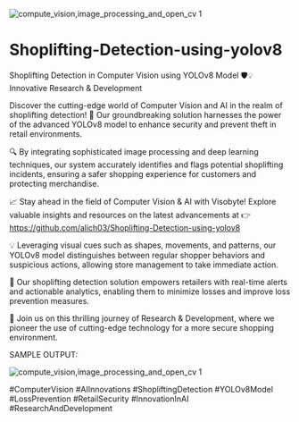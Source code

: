 ![compute_vision,image_processing_and_open_cv 1](https://github.com/alich03/Shoplifting-Detection-using-yolov8/assets/104387113/348769f2-9367-4416-8a16-c7a6098040d8)
# Shoplifting-Detection-using-yolov8

Shoplifting Detection in Computer Vision using YOLOv8 Model 🛡️💡 Innovative Research & Development

Discover the cutting-edge world of Computer Vision and AI in the realm of shoplifting detection! 🚀 Our groundbreaking solution harnesses the power of the advanced YOLOv8 model to enhance security and prevent theft in retail environments.

🔍 By integrating sophisticated image processing and deep learning techniques, our system accurately identifies and flags potential shoplifting incidents, ensuring a safer shopping experience for customers and protecting merchandise.

📈 Stay ahead in the field of Computer Vision & AI with Visobyte! Explore valuable insights and resources on the latest advancements at 👉 https://github.com/alich03/Shoplifting-Detection-using-yolov8

💡 Leveraging visual cues such as shapes, movements, and patterns, our YOLOv8 model distinguishes between regular shopper behaviors and suspicious actions, allowing store management to take immediate action.

💼 Our shoplifting detection solution empowers retailers with real-time alerts and actionable analytics, enabling them to minimize losses and improve loss prevention measures.

🏢 Join us on this thrilling journey of Research & Development, where we pioneer the use of cutting-edge technology for a more secure shopping environment.

SAMPLE OUTPUT:

![compute_vision,image_processing_and_open_cv 1](https://github.com/alich03/Shoplifting-Detection-using-yolov8/assets/104387113/fdc3c5e6-30c2-4a55-818b-0162f92058e9)



#ComputerVision #AIInnovations #ShopliftingDetection #YOLOv8Model #LossPrevention #RetailSecurity #InnovationInAI #ResearchAndDevelopment

